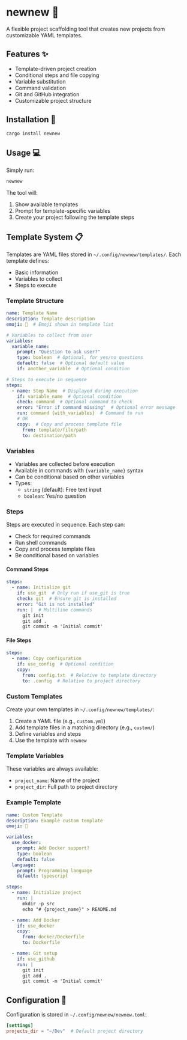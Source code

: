 # newnew 🚀

A flexible project scaffolding tool that creates new projects from customizable YAML templates.

## Features ✨

- Template-driven project creation
- Conditional steps and file copying
- Variable substitution
- Command validation
- Git and GitHub integration
- Customizable project structure

## Installation 🔧

```bash
cargo install newnew
```

## Usage 💻

Simply run:
```bash
newnew
```

The tool will:
1. Show available templates
2. Prompt for template-specific variables
3. Create your project following the template steps

## Template System 📋

Templates are YAML files stored in `~/.config/newnew/templates/`. Each template defines:
- Basic information
- Variables to collect
- Steps to execute

### Template Structure

```yaml
name: Template Name
description: Template description
emoji: 🚀  # Emoji shown in template list

# Variables to collect from user
variables:
  variable_name:
    prompt: "Question to ask user?"
    type: boolean  # Optional, for yes/no questions
    default: false  # Optional default value
    if: another_variable  # Optional condition

# Steps to execute in sequence
steps:
  - name: Step Name  # Displayed during execution
    if: variable_name  # Optional condition
    check: command  # Optional command to check
    error: "Error if command missing"  # Optional error message
    run: command {with_variables}  # Command to run
    # OR
    copy:  # Copy and process template file
      from: template/file/path
      to: destination/path
```

### Variables

- Variables are collected before execution
- Available in commands with `{variable_name}` syntax
- Can be conditional based on other variables
- Types:
  - `string` (default): Free text input
  - `boolean`: Yes/no question

### Steps

Steps are executed in sequence. Each step can:
- Check for required commands
- Run shell commands
- Copy and process template files
- Be conditional based on variables

#### Command Steps
```yaml
steps:
  - name: Initialize git
    if: use_git  # Only run if use_git is true
    check: git  # Ensure git is installed
    error: "Git is not installed"
    run: |  # Multiline commands
      git init
      git add .
      git commit -m 'Initial commit'
```

#### File Steps
```yaml
steps:
  - name: Copy configuration
    if: use_config  # Optional condition
    copy:
      from: config.txt  # Relative to template directory
      to: .config  # Relative to project directory
```

### Custom Templates

Create your own templates in `~/.config/newnew/templates/`:

1. Create a YAML file (e.g., `custom.yml`)
2. Add template files in a matching directory (e.g., `custom/`)
3. Define variables and steps
4. Use the template with `newnew`

### Template Variables

These variables are always available:
- `project_name`: Name of the project
- `project_dir`: Full path to project directory

### Example Template

```yaml
name: Custom Template
description: Example custom template
emoji: 🎯

variables:
  use_docker:
    prompt: Add Docker support?
    type: boolean
    default: false
  language:
    prompt: Programming language
    default: typescript

steps:
  - name: Initialize project
    run: |
      mkdir -p src
      echo "# {project_name}" > README.md

  - name: Add Docker
    if: use_docker
    copy:
      from: docker/Dockerfile
      to: Dockerfile

  - name: Git setup
    if: use_github
    run: |
      git init
      git add .
      git commit -m 'Initial commit'
```

## Configuration 🔧

Configuration is stored in `~/.config/newnew/newnew.toml`:

```toml
[settings]
projects_dir = "~/Dev"  # Default project directory
```
